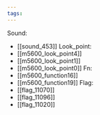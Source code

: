 ```yaml
---
tags:
---
```

Sound:
- [[sound_453]]
Look_point:
- [[m5600_look_point4]]
- [[m5600_look_point1]]
- [[m5600_look_point0]]
Fn:
- [[m5600_function16]]
- [[m5600_function19]]
Flag:
- [[flag_11070]]
- [[flag_11096]]
- [[flag_11020]]
